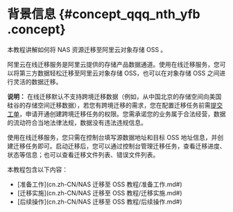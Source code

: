 # 背景信息 {#concept_qqq_nth_yfb .concept}

本教程讲解如何将 NAS 资源迁移至阿里云对象存储 OSS 。

阿里云在线迁移服务是阿里云提供的存储产品数据通道。使用在线迁移服务，您可以将第三方数据轻松迁移至阿里云对象存储 OSS，也可以在对象存储 OSS 之间进行灵活的数据迁移。

**说明：** 在线迁移默认不支持跨境迁移数据（例如，从中国北京的存储空间向美国硅谷的存储空间迁移数据），若您有跨境迁移的需求，您在配置迁移任务前需[提交工单](https://selfservice.console.aliyun.com/)，申请开通创建跨境迁移任务的权限。您需承诺您的业务属于合法经营，数据的流动符合当地法律法规，数据没有违法违规信息。

使用在线迁移服务，您只需在控制台填写源数据地址和目标 OSS 地址信息，并创建迁移任务即可。启动迁移后，您可以通过控制台管理迁移任务，查看迁移进度、状态等信息；也可以查看迁移文件列表、错误文件列表。

本教程包含以下内容：

-   [准备工作](cn.zh-CN/NAS 迁移至 OSS 教程/准备工作.md#)
-   [迁移实施](cn.zh-CN/NAS 迁移至 OSS 教程/迁移实施.md#)
-   [后续操作](cn.zh-CN/NAS 迁移至 OSS 教程/后续操作.md#)

